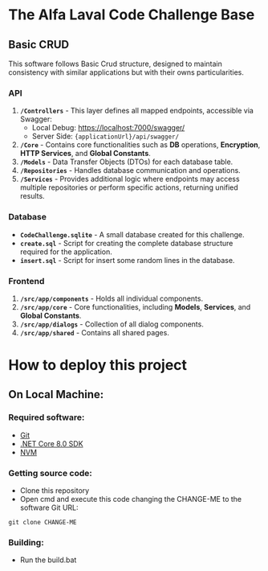 # The Alfa Laval Code Challenge Base

## Basic CRUD
This software follows Basic Crud structure, designed to maintain consistency with similar applications but with their owns particularities.

### API
1. **`/Controllers`** - This layer defines all mapped endpoints, accessible via Swagger:
   - Local Debug: [https://localhost:7000/swagger/](https://localhost:7000/swagger/)
   - Server Side: `{applicationUrl}/api/swagger/`
2. **`/Core`** - Contains core functionalities such as **DB** operations, **Encryption**, **HTTP Services**, and **Global Constants**.
3. **`/Models`** - Data Transfer Objects (DTOs) for each database table.
4. **`/Repositories`** - Handles database communication and operations.
5. **`/Services`** - Provides additional logic where endpoints may access multiple repositories or perform specific actions, returning unified results.

### Database
- **`CodeChallenge.sqlite`** - A small database created for this challenge.
- **`create.sql`** - Script for creating the complete database structure required for the application.
- **`insert.sql`** - Script for insert some random lines in the database.

### Frontend
1. **`/src/app/components`** - Holds all individual components.
2. **`/src/app/core`** - Core functionalities, including **Models**, **Services**, and **Global Constants**.
3. **`/src/app/dialogs`** - Collection of all dialog components.
4. **`/src/app/shared`** - Contains all shared pages. 

# How to deploy this project

## On Local Machine:

### Required software:
- [Git](https://git-scm.com/download/win)
- [.NET Core 8.0 SDK](https://dotnet.microsoft.com/pt-br/download/dotnet/8.0)
- [NVM](https://github.com/coreybutler/nvm-windows/releases/tag/1.1.12)

### Getting source code:
- Clone this repository
- Open cmd and execute this code changing the CHANGE-ME to the software Git URL:
```
git clone CHANGE-ME
```
### Building:

- Run the build.bat
